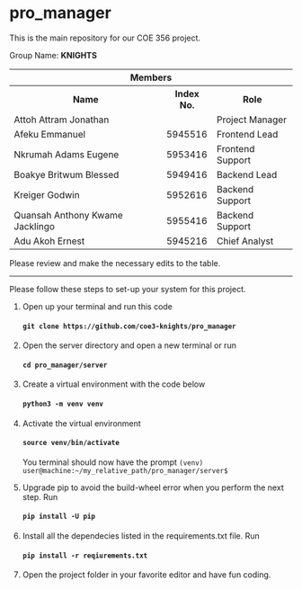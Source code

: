 # pro_manager
This is the main repository for our COE 356 project.
<p> Group Name: <b>KNIGHTS</b> 
  <table><tr>
      <th colspan="3" >Members</th>
    </tr><tr>
      <th>Name</th> <th>Index No.</th> <th>Role</th>
    </tr><tr>
      <td>Attoh Attram Jonathan</td> <td></td> <td>Project Manager</td>
    </tr><tr>
      <td>Afeku Emmanuel</td> <td>5945516</td> <td>Frontend Lead</td>
    </tr><tr>
      <td>Nkrumah Adams Eugene</td> <td>5953416</td> <td>Frontend Support</td>
    </tr><tr>
      <td>Boakye Britwum Blessed</td> <td>5949416</td> <td>Backend Lead</td>
    </tr><tr>
      <td>Kreiger Godwin</td> <td>5952616</td> <td>Backend Support</td>
    </tr><tr>
      <td>Quansah Anthony Kwame Jacklingo</td> <td>5955416</td> <td>Backend Support</td>
    </tr><tr>
      <td>Adu Akoh Ernest</td> <td>5945216</td> <td>Chief Analyst</td>
    </tr>
  </table>
</p>
<p> Please review and make the necessary edits to the table.</p>

<hr>

Please follow these steps to set-up your system for this project.

1. Open up your terminal and run this code

    #### `git clone https://github.com/coe3-knights/pro_manager`

2. Open the server directory and open a new terminal or run 
    #### `cd pro_manager/server`

3. Create a virtual environment with the code below
    #### `python3 -m venv venv`

4. Activate the virtual environment
    #### `source venv/bin/activate`
    You terminal should now have the prompt
        `(venv) user@machine:~/my_relative_path/pro_manager/server$`

5. Upgrade pip to avoid the build-wheel error when you perform the next step. Run
    #### `pip install -U pip`

6. Install all the dependecies listed in the requirements.txt file. Run
    #### `pip install -r reqiurements.txt`

7. Open the project folder in your favorite editor and have fun coding. 
